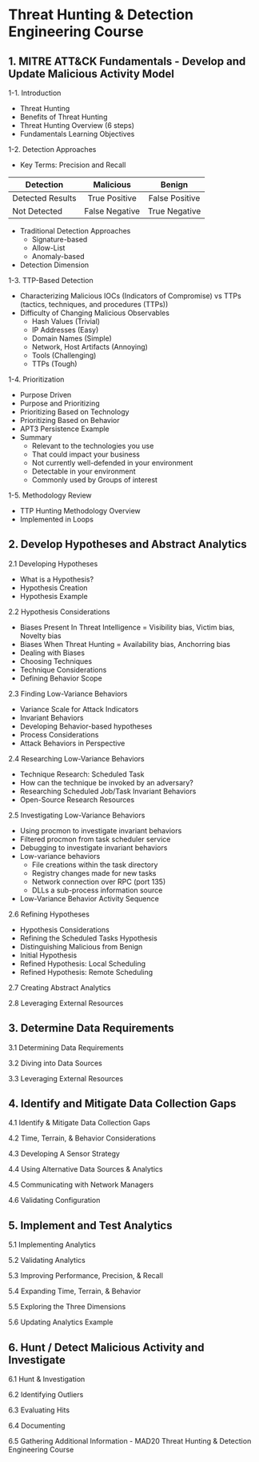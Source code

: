 # Threat Hunting & Detection Engineering Course

## 1. MITRE ATT&CK Fundamentals - Develop and Update Malicious Activity Model

1-1. Introduction

* Threat Hunting
* Benefits of Threat Hunting
* Threat Hunting Overview (6 steps)
* Fundamentals Learning Objectives

1-2. Detection Approaches

* Key Terms: Precision and Recall

Detection | Malicious | Benign
| ------------- |:-------------:| :-----:|
Detected Results | True Positive | False Positive
Not Detected | False Negative | True Negative

* Traditional Detection Approaches
  - Signature-based
  - Allow-List
  - Anomaly-based
* Detection Dimension

1-3. TTP-Based Detection

* Characterizing Malicious IOCs (Indicators of Compromise) vs TTPs (tactics, techniques, and procedures (TTPs))
* Difficulty of Changing Malicious Observables
  - Hash Values (Trivial)
  - IP Addresses (Easy)
  - Domain Names (Simple)
  - Network, Host Artifacts (Annoying)
  - Tools (Challenging)
  - TTPs (Tough)

1-4. Prioritization

* Purpose Driven
* Purpose and Prioritizing
* Prioritizing Based on Technology
* Prioritizing Based on Behavior
* APT3 Persistence Example
* Summary
  - Relevant to the technologies you use
  - That could impact your business
  - Not currently well-defended in your environment
  - Detectable in your environment
  - Commonly used by Groups of interest

1-5. Methodology Review

* TTP Hunting Methodology Overview
* Implemented in Loops

## 2. Develop Hypotheses and Abstract Analytics

2.1 Developing Hypotheses

* What is a Hypothesis?
* Hypothesis Creation
* Hypothesis Example

2.2 Hypothesis Considerations

* Biases Present In Threat Intelligence = Visibility bias, Victim bias, Novelty bias
* Biases When Threat Hunting = Availability bias, Anchorring bias
* Dealing with Biases
* Choosing Techniques
* Technique Considerations
* Defining Behavior Scope

2.3 Finding Low-Variance Behaviors

* Variance Scale for Attack Indicators
* Invariant Behaviors
* Developing Behavior-based hypotheses
* Process Considerations
* Attack Behaviors in Perspective

2.4 Researching Low-Variance Behaviors

* Technique Research: Scheduled Task
* How can the technique be invoked by an adversary?
* Researching Scheduled Job/Task Invariant Behaviors
* Open-Source Research Resources

2.5 Investigating Low-Variance Behaviors

* Using procmon to investigate invariant behaviors
* Filtered procmon from task scheduler service
* Debugging to investigate invariant behaviors
* Low-variance behaviors
  - File creations within the task directory
  - Registry changes made for new tasks
  - Network connection over RPC (port 135)
  - DLLs a sub-process information source
* Low-Variance Behavior Activity Sequence

2.6 Refining Hypotheses

* Hypothesis Considerations
* Refining the Scheduled Tasks Hypothesis
* Distinguishing Malicious from Benign
* Initial Hypothesis
* Refined Hypothesis: Local Scheduling
* Refined Hypothesis: Remote Scheduling

2.7 Creating Abstract Analytics

2.8 Leveraging External Resources

## 3. Determine Data Requirements

3.1 Determining Data Requirements

3.2 Diving into Data Sources

3.3 Leveraging External Resources

## 4. Identify and Mitigate Data Collection Gaps

4.1 Identify & Mitigate Data Collection Gaps

4.2 Time, Terrain, & Behavior Considerations

4.3 Developing A Sensor Strategy

4.4 Using Alternative Data Sources & Analytics

4.5 Communicating with Network Managers

4.6 Validating Configuration

## 5. Implement and Test Analytics

5.1 Implementing Analytics

5.2 Validating Analytics 

5.3 Improving Performance, Precision, & Recall

5.4 Expanding Time, Terrain, & Behavior

5.5 Exploring the Three Dimensions

5.6 Updating Analytics Example

## 6. Hunt / Detect Malicious Activity and Investigate

6.1 Hunt & Investigation

6.2 Identifying Outliers

6.3 Evaluating Hits

6.4 Documenting

6.5 Gathering Additional Information - MAD20 Threat Hunting & Detection Engineering Course

